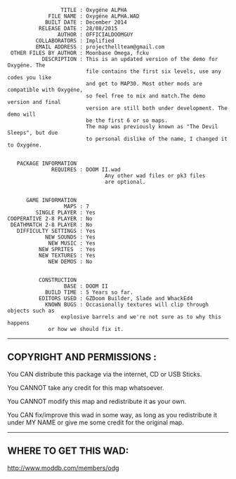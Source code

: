                     TITLE : Oxygéne ALPHA
                 FILE NAME : Oxygéne ALPHA.WAD
                BUILT DATE : December 2014
              RELEASE DATE : 28/08/2015
                    AUTHOR : OFFICIALDOOMGUY
             COLLABORATORS : Implified
             EMAIL ADDRESS : projecthellteam@gmail.com
     OTHER FILES BY AUTHOR : Moonbase Omega, fcku
               DESCRIPTION : This is an updated version of the demo for Oxygéne. The
                             file contains the first six levels, use any codes you like
                             and get to MAP30. Most other mods are compatible with Oxygéne,
                             so feel free to mix and match.The demo version and final
                             version are still both under development. The demo will
                             be the first 6 or so maps.
                             The map was previously known as "The Devil Sleeps", but due
                             to personal dislike of the name, I changed it to Oxygéne.
                                     

       PACKAGE INFORMATION
                  REQUIRES : DOOM II.wad
                                   Any other wad files or pk3 files
                                   are optional.


          GAME INFORMATION
                      MAPS : 7
             SINGLE PLAYER : Yes
    COOPERATIVE 2-8 PLAYER : No
     DEATHMATCH 2-8 PLAYER : No
       DIFFICULTY SETTINGS : Yes
                NEW SOUNDS : Yes
                 NEW MUSIC : Yes
              NEW SPRITES  : Yes
              NEW TEXTURES : Yes
                 NEW DEMOS : No
								 
								 
              CONSTRUCTION
                      BASE : DOOM II
                BUILD TIME : 5 Years so far.
              EDITORS USED : GZDoom Builder, Slade and WhackEd4
                KNOWN BUGS : Occasionally textures will clip through objects such as
		             explosive barrels and we're not sure as to why this happens
			     or how we should fix it.


---------------------------
COPYRIGHT AND PERMISSIONS :
---------------------------

You CAN distribute this package via the internet, CD or USB Sticks.

You CANNOT take any credit for this map whatsoever.

You CANNOT modify this map and redistribute it as your own.

You CAN fix/improve this wad in some way, as long as you redistribute it under MY NAME or give me some credit for the original map.

----------------------
WHERE TO GET THIS WAD:
----------------------

http://www.moddb.com/members/odg
